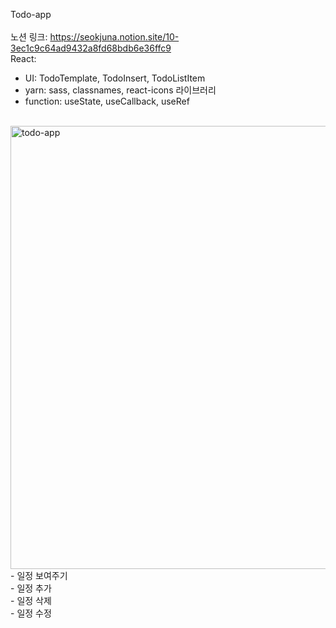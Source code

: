 Todo-app<br>
<br>
노션 링크: https://seokjuna.notion.site/10-3ec1c9c64ad9432a8fd68bdb6e36ffc9
<br>
React:<br>
- UI: TodoTemplate, TodoInsert, TodoListItem<br>
- yarn: sass, classnames, react-icons 라이브러리<br>
- function: useState, useCallback, useRef<br>
<br>
<img width="709" alt="todo-app" src="https://user-images.githubusercontent.com/102382351/194507685-7bf15771-a61e-4fe3-adbf-54951ae49d29.png">
- 일정 보여주기<br>
- 일정 추가<br>
- 일정 삭제<br>
- 일정 수정<br>


